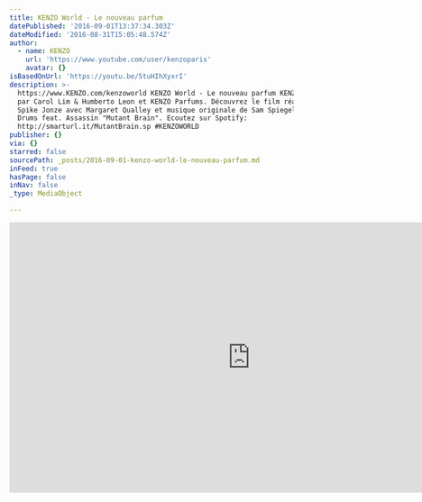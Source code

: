 ```yaml
---
title: KENZO World - Le nouveau parfum
datePublished: '2016-09-01T13:37:34.303Z'
dateModified: '2016-08-31T15:05:48.574Z'
author:
  - name: KENZO
    url: 'https://www.youtube.com/user/kenzoparis'
    avatar: {}
isBasedOnUrl: 'https://youtu.be/5tuHIhXyxrI'
description: >-
  https://www.KENZO.com/kenzoworld KENZO World - Le nouveau parfum KENZO crée
  par Carol Lim & Humberto Leon et KENZO Parfums. Découvrez le film réalisé par
  Spike Jonze avec Margaret Qualley et musique originale de Sam Spiegel & Ape
  Drums feat. Assassin "Mutant Brain". Ecoutez sur Spotify:
  http://smarturl.it/MutantBrain.sp #KENZOWORLD
publisher: {}
via: {}
starred: false
sourcePath: _posts/2016-09-01-kenzo-world-le-nouveau-parfum.md
inFeed: true
hasPage: false
inNav: false
_type: MediaObject

---
```

<iframe src="https://cdn.embedly.com/widgets/media.html?src=https%3A%2F%2Fwww.youtube.com%2Fembed%2F5tuHIhXyxrI%3Ffeature%3Doembed&amp;url=http%3A%2F%2Fwww.youtube.com%2Fwatch%3Fv%3D5tuHIhXyxrI&amp;image=https%3A%2F%2Fi.ytimg.com%2Fvi%2F5tuHIhXyxrI%2Fhqdefault.jpg&amp;key=b7d04c9b404c499eba89ee7072e1c4f7&amp;type=text%2Fhtml&amp;schema=youtube" width="854" height="480" scrolling="no" frameborder="0" allowfullscreen="" style=""></iframe>